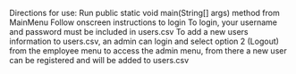 Directions for use:
Run public static void main(String[] args) method from MainMenu
Follow onscreen instructions to login
To login, your username and password must be included in users.csv
To add a new users information to users.csv, an admin can login and select option 2 (Logout) from the employee menu to access the admin menu, from there a new user can be registered and will be added to users.csv


